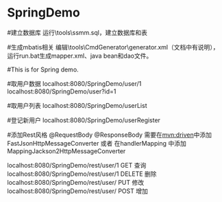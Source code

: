 # SpringDemo

#建立数据库
运行\tools\ssmm.sql，建立数据库和表

#生成mbatis相关
编辑\tools\CmdGenerator\generator.xml（文档中有说明），运行run.bat生成mapper.xml、java bean和dao文件。

#This is for Spring demo.

#取用户数据
localhost:8080/SpringDemo/user/1  localhost:8080/SpringDemo/user?id=1

#取用户列表
localhost:8080/SpringDemo/userList

#登记新用户
localhost:8080/SpringDemo/userRegister


#添加Rest风格 
@RequestBody @ResponseBody 
需要在<mvn:driven>中添加FastJsonHttpMessageConverter
或者 在handlerMapping 中添加 MappingJackson2HttpMessageConverter


localhost:8080/SpringDemo/rest/user/1 GET		查询
localhost:8080/SpringDemo/rest/user/1 DELETE	删除
localhost:8080/SpringDemo/rest/user/ PUT		修改
localhost:8080/SpringDemo/rest/user/ POST		增加

